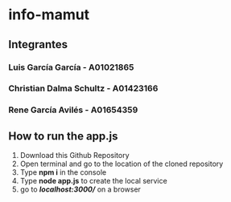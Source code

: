 # info-mamut

## Integrantes
### Luis García García - A01021865
### Christian Dalma Schultz - A01423166
### Rene García Avilés - A01654359

## How to run the app.js

1. Download this Github Repository
2. Open terminal and go to the location of the cloned repository
3. Type **npm i** in the console
4. Type **node app.js** to create the local service
5. go to ***localhost:3000/*** on a browser
